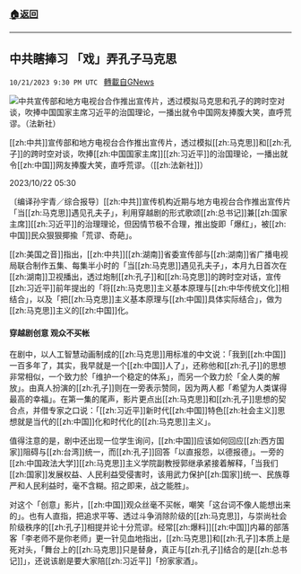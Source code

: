 ###  [:house:返回](README.md)
---


## 中共瞎捧习 「戏」弄孔子马克思
`10/21/2023 9:30 PM UTC ` [轉載自GNews](https://gnews.org/articles/1864360)

![中共宣传部和地方电视台合作推出宣传片，透过模拟马克思和孔子的跨时空对谈，吹捧中国国家主席习近平的治国理论，一播出就令中国网友捧腹大笑，直呼荒谬。（法新社）](https://img.ltn.com.tw/Upload/news/600/2023/10/22/128.jpg "中共宣传部和地方电视台合作推出宣传片，透过模拟马克思和孔子的跨时空对谈，吹捧中国国家主席习近平的治国理论，一播出就令中国网友捧腹大笑，直呼荒谬。（法新社）")

[[zh:中共]]宣传部和地方电视台合作推出宣传片，透过模拟[[zh:马克思]]和[[zh:孔子]]的跨时空对谈，吹捧[[zh:中国国家主席]][[zh:习近平]]的治国理论，一播出就令[[zh:中国]]网友捧腹大笑，直呼荒谬。（[[zh:法新社]]）

2023/10/22 05:30

〔编译孙宇青／综合报导〕[[zh:中共]]宣传机构近期与地方电视台合作推出宣传片「当[[zh:马克思]]遇见孔夫子」，利用穿越剧的形式歌颂[[zh:总书记]]兼[[zh:国家主席]][[zh:习近平]]的治理理论，但因情节极不合理，推出旋即「爆红」，被[[zh:中国]]民众狠狠揶揄「荒谬、奇葩」。

[[zh:美国之音]]指出，[[zh:中共]][[zh:湖南]]省委宣传部与[[zh:湖南]]省广播电视局联合制作五集、每集半小时的「当[[zh:马克思]]遇见孔夫子」，本月九日首次在[[zh:湖南]]卫视播出，透过炮制[[zh:孔子]]和[[zh:马克思]]的跨时空对话，宣传[[zh:习近平]]前年提出的「将[[zh:马克思]]主义基本原理与[[zh:中华传统文化]]相结合」，以及「把[[zh:马克思]]主义基本原理与[[zh:中国]]具体实际结合」，做为[[zh:马克思]]主义的[[zh:中国]]化。

#### 穿越剧创意 观众不买帐

在剧中，以人工智慧动画制成的[[zh:马克思]]用标准的中文说：「我到[[zh:中国]]一百多年了，其实，我早就是一个[[zh:中国]]人了」，还称他和[[zh:孔子]]的思想非常相似，一个致力於「维护一个稳定的体系」，而另一个致力於「全人类的解放」。由真人扮演的[[zh:孔子]]则在一旁表示赞同，因为两人都「希望为人类谋得最高的幸福」。在第一集的尾声，影片更点出[[zh:马克思]]和[[zh:孔子]]思想的契合点，并借专家之口说：「[[zh:习近平]]新时代[[zh:中国]]特色[[zh:社会主义]]思想就是当代的[[zh:中国]]化和时代化的[[zh:马克思]]主义」。

值得注意的是，剧中还出现一位学生询问，[[zh:中国]]应该如何回应[[zh:西方国家]]阻碍与[[zh:台湾]]统一，而[[zh:孔子]]回答「以直报怨，以德报德」。一旁的[[zh:中国政法大学]][[zh:马克思]]主义学院副教授郭继承紧接着解释，「当我们[[zh:国家]]发展权益、人民利益受侵害时，该用武力保护[[zh:国家]]统一、民族尊严和人民利益时，毫不含糊。招之即来，战之能胜」。

对这个「创意」影片，[[zh:中国]]观众丝毫不买帐，嘲笑「这台词不像人能想出来的」。也有人直指，把追求平等、透过斗争消除阶级的[[zh:马克思]]，与崇尚社会阶级秩序的[[zh:孔子]]相提并论十分荒谬。经常[[zh:爆料]][[zh:中国]]内幕的部落客「李老师不是你老师」更一针见血地指出，[[zh:马克思]]和[[zh:孔子]]本质上是死对头，「舞台上的[[zh:马克思]]只是替身，真正与[[zh:孔子]]结合的是[[zh:总书记]]」，还说该剧是要大家陪[[zh:习近平]]「扮家家酒」。
